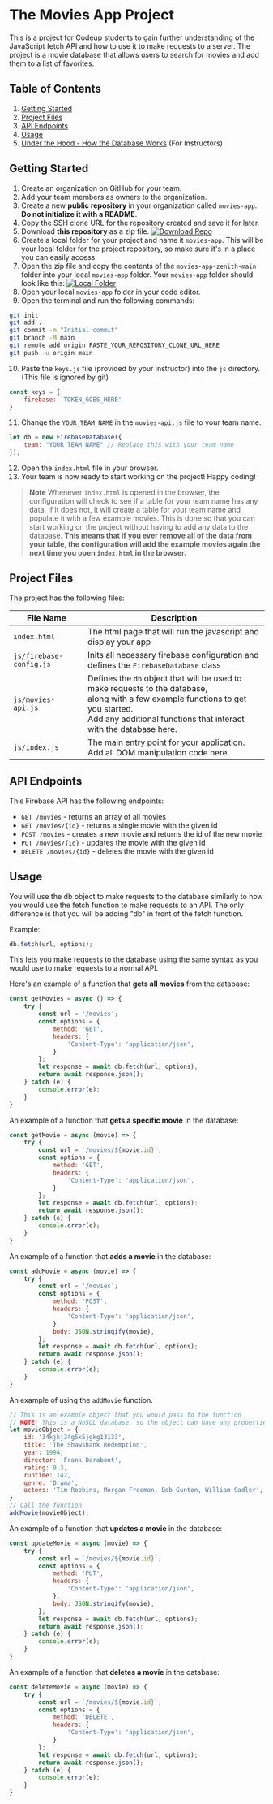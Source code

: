 # The Movies App Project

This is a project for Codeup students to gain further understanding of the JavaScript fetch API and how to use it to make requests to a server. The project is a movie database that allows users to search for movies and add them to a list of favorites.

## Table of Contents  
1. [Getting Started](#getting-started)
2. [Project Files](#project-files)
3. [API Endpoints](#firebase-endpoints)
4. [Usage](#usage)
5. [Under the Hood - How the Database Works](/READMORE.md) (For Instructors)


## Getting Started

1. Create an organization on GitHub for your team.
2. Add your team members as owners to the organization.
3. Create a new **public repository** in your organization called `movies-app`. **Do not initialize it with a README**.
4. Copy the SSH clone URL for the repository created and save it for later.
5. Download **this repository** as a zip file.
[![Download Repo](images/download-repo.png)](images/download-repo.png)
6. Create a local folder for your project and name it `movies-app`. This will be your local folder for the project repository, so make sure it's in a place you can easily access.
7. Open the zip file and copy the contents of the `movies-app-zenith-main` folder into your local `movies-app` folder. Your `movies-app` folder should look like this:
[![Local Folder](images/local-folder.png)](images/local-folder.png)
8. Open your local `movies-app` folder in your code editor.
9. Open the terminal and run the following commands:
```bash
git init
git add .
git commit -m "Initial commit"
git branch -M main
git remote add origin PASTE_YOUR_REPOSITORY_CLONE_URL_HERE
git push -u origin main
```
10. Paste the `keys.js` file (provided by your instructor) into the `js` directory. (This file is ignored by git)
```js
const keys = {
    firebase: 'TOKEN_GOES_HERE'
}
```
11. Change the `YOUR_TEAM_NAME` in the `movies-api.js` file to your team name.
```js 
let db = new FirebaseDatabase({
    team: "YOUR_TEAM_NAME" // Replace this with your team name
});
```
12. Open the `index.html` file in your browser.
13. Your team is now ready to start working on the project! Happy coding!

> **Note**
> Whenever `index.html` is opened in the browser, the configuration will check to see if a table for your team name has any data. If it does not, it will create a table for your team name and populate it with a few example movies. This is done so that you can start working on the project without having to add any data to the database. **This means that if you ever remove all of the data from your table, the configuration will add the example movies again the next time you open `index.html` in the browser.**

## Project Files

The project has the following files:

| File Name | Description |
| --- | --- |
| `index.html` | The html page that will run the javascript and display your app |
| `js/firebase-config.js` | Inits all necessary firebase configuration and defines the `FirebaseDatabase` class |
| `js/movies-api.js` | Defines the `db` object that will be used to make requests to the database, <br>along with a few example functions to get you started. <br>Add any additional functions that interact with the database here.  |
| `js/index.js` | The main entry point for your application. Add all DOM manipulation code here. |
## API Endpoints

This Firebase API has the following endpoints:

- `GET /movies` - returns an array of all movies
- `GET /movies/{id}` - returns a single movie with the given id
- `POST /movies` - creates a new movie and returns the id of the new movie
- `PUT /movies/{id}` - updates the movie with the given id
- `DELETE /movies/{id}` - deletes the movie with the given id
## Usage

You will use the db object to make requests to the database similarly to how you would use the fetch function to make requests to an API. The only difference is that you will be adding "db" in front of the fetch function.

Example:
```js
db.fetch(url, options);
```

This lets you make requests to the database using the same syntax as you would use to make requests to a normal API. 

Here's an example of a function that **gets all movies** from the database:
```js
const getMovies = async () => {
    try {
        const url = '/movies';
        const options = {
            method: 'GET',
            headers: {
                'Content-Type': 'application/json',
            }
        };
        let response = await db.fetch(url, options);
        return await response.json();
    } catch (e) {
        console.error(e);
    }
}
```
An example of a function that **gets a specific movie** in the database:
```js
const getMovie = async (movie) => {
    try {
        const url = `/movies/${movie.id}`;
        const options = {
            method: 'GET',
            headers: {
                'Content-Type': 'application/json',
            }
        };
        let response = await db.fetch(url, options);
        return await response.json();
    } catch (e) {
        console.error(e);
    }
}
```
An example of a function that **adds a movie** in the database:
```js
const addMovie = async (movie) => {
    try {
        const url = '/movies';
        const options = {
            method: 'POST',
            headers: {
                'Content-Type': 'application/json',
            },
            body: JSON.stringify(movie),
        };
        let response = await db.fetch(url, options);
        return await response.json();
    } catch (e) {
        console.error(e);
    }
}
```
An example of using the `addMovie` function.
```js
// This is an example object that you would pass to the function
// NOTE: This is a NoSQL database, so the object can have any properties you want
let movieObject = {   
    id: '34kjkj34g5k5jgkg13133',
    title: 'The Shawshank Redemption',
    year: 1994,
    director: 'Frank Darabont',
    rating: 9.3,
    runtime: 142,
    genre: 'Drama',
    actors: 'Tim Robbins, Morgan Freeman, Bob Gunton, William Sadler',
}
// Call the function
addMovie(movieObject);
```
An example of a function that **updates a movie** in the database:
```js
const updateMovie = async (movie) => {
    try {
        const url = `/movies/${movie.id}`;
        const options = {
            method: 'PUT',
            headers: {
                'Content-Type': 'application/json',
            },
            body: JSON.stringify(movie),
        };
        let response = await db.fetch(url, options);
        return await response.json();
    } catch (e) {
        console.error(e);
    }
}
```
An example of a function that **deletes a movie** in the database:
```js
const deleteMovie = async (movie) => {
    try {
        const url = `/movies/${movie.id}`;
        const options = {
            method: 'DELETE',
            headers: {
                'Content-Type': 'application/json',
            }
        };
        let response = await db.fetch(url, options);
        return await response.json();
    } catch (e) {
        console.error(e);
    }
}
```
